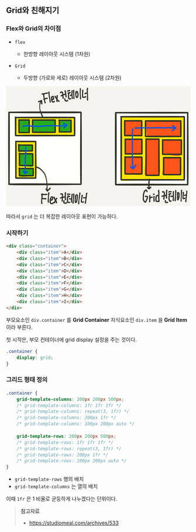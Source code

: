## Grid와 친해지기

### Flex와 Grid의 차이점
* `flex`
  * 한방향 레이아웃 시스템 (1차원)

* `Grid`
  * 두방향 (가로와 세로) 레이아웃 시스템 (2차원)

![Alt text](flex-container-grid-container.png)

따라서 `grid` 는 더 복잡한 레이아웃 표현이 가능하다.

### 시작하기

```html
<div class="container">
	<div class="item">A</div>
	<div class="item">B</div>
	<div class="item">C</div>
	<div class="item">D</div>
	<div class="item">E</div>
	<div class="item">F</div>
	<div class="item">G</div>
	<div class="item">H</div>
	<div class="item">I</div>
</div>
```


부모요소인 `div.container` 를 **Grid Container**
자식요소인 `div.item` 을 **Grid Item** 이라 부른다.

 첫 시작은, 부모 컨테이너에 grid display 설정을 주는 것이다.
```css
.container {
	display: grid;
}
```

### 그리드 형태 정의

```css
.container {
	grid-template-columns: 200px 200px 500px;
	/* grid-template-columns: 1fr 1fr 1fr */
	/* grid-template-columns: repeat(3, 1fr) */
	/* grid-template-columns: 200px 1fr */
	/* grid-template-columns: 100px 200px auto */

	grid-template-rows: 200px 200px 500px;
	/* grid-template-rows: 1fr 1fr 1fr */
	/* grid-template-rows: repeat(3, 1fr) */
	/* grid-template-rows: 200px 1fr */
	/* grid-template-rows: 100px 200px auto */
}
```

* `grid-template-rows` 행의 배치
* `grid-template-columns` 는 열의 배치

이때 `1fr` 은 1 비율로 균등하게 나누겠다는 단위이다.


> **참고자료**
> 
>*  https://studiomeal.com/archives/533